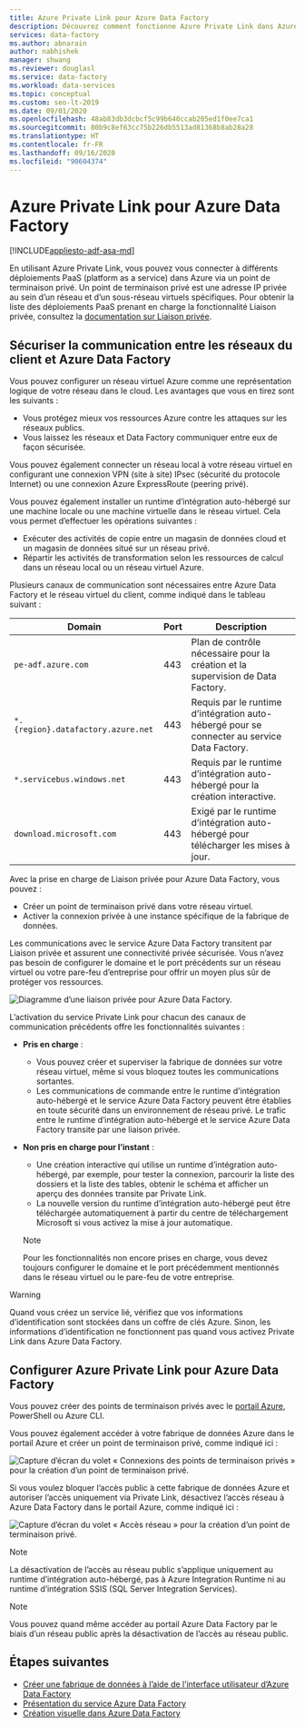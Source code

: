 ```yaml
---
title: Azure Private Link pour Azure Data Factory
description: Découvrez comment fonctionne Azure Private Link dans Azure Data Factory.
services: data-factory
ms.author: abnarain
author: nabhishek
manager: shwang
ms.reviewer: douglasl
ms.service: data-factory
ms.workload: data-services
ms.topic: conceptual
ms.custom: seo-lt-2019
ms.date: 09/01/2020
ms.openlocfilehash: 48ab83db3dcbcf5c99b640ccab205ed1f0ee7ca1
ms.sourcegitcommit: 80b9c8ef63cc75b226db5513ad81368b8ab28a28
ms.translationtype: HT
ms.contentlocale: fr-FR
ms.lasthandoff: 09/16/2020
ms.locfileid: "90604374"
---
```

# <a name="azure-private-link-for-azure-data-factory"></a>Azure Private Link pour Azure Data Factory

[!INCLUDE[appliesto-adf-asa-md](includes/appliesto-adf-xxx-md.md)]

En utilisant Azure Private Link, vous pouvez vous connecter à différents déploiements PaaS (platform as a service) dans Azure via un point de terminaison privé. Un point de terminaison privé est une adresse IP privée au sein d’un réseau et d’un sous-réseau virtuels spécifiques. Pour obtenir la liste des déploiements PaaS prenant en charge la fonctionnalité Liaison privée, consultez la [documentation sur Liaison privée](https://docs.microsoft.com/azure/private-link/). 

## <a name="secure-communication-between-customer-networks-and-azure-data-factory"></a>Sécuriser la communication entre les réseaux du client et Azure Data Factory 
Vous pouvez configurer un réseau virtuel Azure comme une représentation logique de votre réseau dans le cloud. Les avantages que vous en tirez sont les suivants :
* Vous protégez mieux vos ressources Azure contre les attaques sur les réseaux publics.
* Vous laissez les réseaux et Data Factory communiquer entre eux de façon sécurisée. 

Vous pouvez également connecter un réseau local à votre réseau virtuel en configurant une connexion VPN (site à site) IPsec (sécurité du protocole Internet) ou une connexion Azure ExpressRoute (peering privé). 

Vous pouvez également installer un runtime d’intégration auto-hébergé sur une machine locale ou une machine virtuelle dans le réseau virtuel. Cela vous permet d’effectuer les opérations suivantes :
* Exécuter des activités de copie entre un magasin de données cloud et un magasin de données situé sur un réseau privé.
* Répartir les activités de transformation selon les ressources de calcul dans un réseau local ou un réseau virtuel Azure. 

Plusieurs canaux de communication sont nécessaires entre Azure Data Factory et le réseau virtuel du client, comme indiqué dans le tableau suivant :

| Domain | Port | Description |
| ---------- | -------- | --------------- |
| `pe-adf.azure.com` | 443 | Plan de contrôle nécessaire pour la création et la supervision de Data Factory. |
| `*.{region}.datafactory.azure.net` | 443 | Requis par le runtime d’intégration auto-hébergé pour se connecter au service Data Factory. |
| `*.servicebus.windows.net` | 443 | Requis par le runtime d’intégration auto-hébergé pour la création interactive. |
| `download.microsoft.com` | 443 | Exigé par le runtime d’intégration auto-hébergé pour télécharger les mises à jour. |

Avec la prise en charge de Liaison privée pour Azure Data Factory, vous pouvez :
* Créer un point de terminaison privé dans votre réseau virtuel.
* Activer la connexion privée à une instance spécifique de la fabrique de données. 

Les communications avec le service Azure Data Factory transitent par Liaison privée et assurent une connectivité privée sécurisée. Vous n’avez pas besoin de configurer le domaine et le port précédents sur un réseau virtuel ou votre pare-feu d’entreprise pour offrir un moyen plus sûr de protéger vos ressources.  

![Diagramme d’une liaison privée pour Azure Data Factory.](./media/data-factory-private-link/private-link-architecture.png)

L’activation du service Private Link pour chacun des canaux de communication précédents offre les fonctionnalités suivantes :
- **Pris en charge** :
   - Vous pouvez créer et superviser la fabrique de données sur votre réseau virtuel, même si vous bloquez toutes les communications sortantes.
   - Les communications de commande entre le runtime d’intégration auto-hébergé et le service Azure Data Factory peuvent être établies en toute sécurité dans un environnement de réseau privé. Le trafic entre le runtime d’intégration auto-hébergé et le service Azure Data Factory transite par une liaison privée. 
- **Non pris en charge pour l’instant** :
   - Une création interactive qui utilise un runtime d’intégration auto-hébergé, par exemple, pour tester la connexion, parcourir la liste des dossiers et la liste des tables, obtenir le schéma et afficher un aperçu des données transite par Private Link.
   - La nouvelle version du runtime d’intégration auto-hébergé peut être téléchargée automatiquement à partir du centre de téléchargement Microsoft si vous activez la mise à jour automatique.

   > [!NOTE]
   > Pour les fonctionnalités non encore prises en charge, vous devez toujours configurer le domaine et le port précédemment mentionnés dans le réseau virtuel ou le pare-feu de votre entreprise. 

> [!WARNING]
> Quand vous créez un service lié, vérifiez que vos informations d’identification sont stockées dans un coffre de clés Azure. Sinon, les informations d’identification ne fonctionnent pas quand vous activez Private Link dans Azure Data Factory.

## <a name="set-up-private-link-for-azure-data-factory"></a>Configurer Azure Private Link pour Azure Data Factory
Vous pouvez créer des points de terminaison privés avec le [portail Azure](https://docs.microsoft.com/azure/private-link/create-private-endpoint-portal), PowerShell ou Azure CLI.

Vous pouvez également accéder à votre fabrique de données Azure dans le portail Azure et créer un point de terminaison privé, comme indiqué ici :

![Capture d’écran du volet « Connexions des points de terminaison privés » pour la création d’un point de terminaison privé.](./media/data-factory-private-link/create-private-endpoint.png)


Si vous voulez bloquer l’accès public à cette fabrique de données Azure et autoriser l’accès uniquement via Private Link, désactivez l’accès réseau à Azure Data Factory dans le portail Azure, comme indiqué ici :

![Capture d’écran du volet « Accès réseau » pour la création d’un point de terminaison privé.](./media/data-factory-private-link/disable-network-access.png)

> [!NOTE]
> La désactivation de l’accès au réseau public s’applique uniquement au runtime d’intégration auto-hébergé, pas à Azure Integration Runtime ni au runtime d’intégration SSIS (SQL Server Integration Services).

> [!NOTE]
> Vous pouvez quand même accéder au portail Azure Data Factory par le biais d’un réseau public après la désactivation de l’accès au réseau public.

## <a name="next-steps"></a>Étapes suivantes

- [Créer une fabrique de données à l’aide de l’interface utilisateur d’Azure Data Factory](quickstart-create-data-factory-portal.md)
- [Présentation du service Azure Data Factory](introduction.md)
- [Création visuelle dans Azure Data Factory](author-visually.md)

